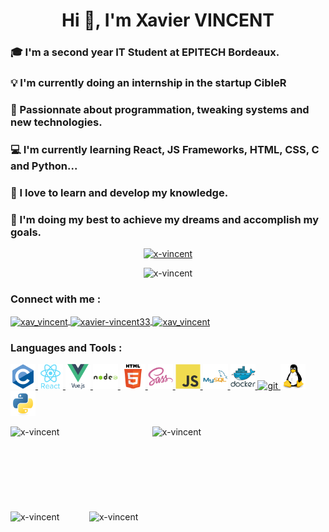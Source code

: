 <h1 align="center">
    Hi 👋, I'm Xavier VINCENT
</h1>

### 🎓 I'm a second year IT Student at EPITECH Bordeaux.
### 💡 I'm currently doing an internship in the startup CibleR
### 🤖 Passionnate about programmation, tweaking systems and new technologies.
### 💻 I'm currently learning React, JS Frameworks, HTML, CSS, C and Python...
### 🧠 I love to learn and develop my knowledge.
### 🚀 I'm doing my best to achieve my dreams and accomplish my goals.

<p align="center">
    <a href="https://github.com/ryo-ma/github-profile-trophy">
        <img src="https://github-profile-trophy.vercel.app/?username=x-vincent&theme=tokyonight" alt="x-vincent" />
    </a>
</p>

<p align="center">
    <img src="https://komarev.com/ghpvc/?username=x-vincent&label=Profile%20views&color=0e75b6&style=flat" alt="x-vincent" />
</p>

<h3 align="left">Connect with me :</h3>
<p align="left">
    <a href="https://twitter.com/xav_vincent" target="_blank">
        <img align="center" src="https://raw.githubusercontent.com/rahuldkjain/github-profile-readme-generator/master/src/images/icons/Social/twitter.svg" alt="xav_vincent" height="30" width="40" />
    </a>
    <a href="https://linkedin.com/in/xavier-vincent33" target="_blank">
        <img align="center" src="https://raw.githubusercontent.com/rahuldkjain/github-profile-readme-generator/master/src/images/icons/Social/linked-in-alt.svg" alt="xavier-vincent33" height="30" width="40" />
    </a>
    <a href="https://instagram.com/xav_vincent" target="_blank">
        <img align="center" src="https://raw.githubusercontent.com/rahuldkjain/github-profile-readme-generator/master/src/images/icons/Social/instagram.svg" alt="xav_vincent" height="30" width="40" />
    </a>
</p>

<h3 align="left">Languages and Tools :</h3>
<p align="left">
    <a href="https://www.cprogramming.com/" target="_blank" rel="noreferrer">
        <img src="https://raw.githubusercontent.com/devicons/devicon/master/icons/c/c-original.svg" alt="c" width="40" height="40"/>
    </a>
    <a href="https://reactjs.org/" target="_blank" rel="noreferrer">
        <img src="https://raw.githubusercontent.com/devicons/devicon/master/icons/react/react-original-wordmark.svg" alt="react" width="40" height="40"/>
    </a>
    <a href="https://vuejs.org/" target="_blank" rel="noreferrer">
        <img src="https://raw.githubusercontent.com/devicons/devicon/master/icons/vuejs/vuejs-original-wordmark.svg" alt="vuejs" width="40" height="40"/>
    </a>
    <a href="https://nodejs.org" target="_blank" rel="noreferrer">
        <img src="https://raw.githubusercontent.com/devicons/devicon/master/icons/nodejs/nodejs-original-wordmark.svg" alt="nodejs" width="40" height="40"/>
    </a>
    <a href="https://www.w3.org/html/" target="_blank" rel="noreferrer">
        <img src="https://raw.githubusercontent.com/devicons/devicon/master/icons/html5/html5-original-wordmark.svg" alt="html5" width="40" height="40"/>
    </a>
    <a href="https://sass-lang.com" target="_blank" rel="noreferrer">
        <img src="https://raw.githubusercontent.com/devicons/devicon/master/icons/sass/sass-original.svg" alt="sass" width="40" height="40"/>
    </a>
    <a href="https://developer.mozilla.org/en-US/docs/Web/JavaScript" target="_blank" rel="noreferrer">
        <img src="https://raw.githubusercontent.com/devicons/devicon/master/icons/javascript/javascript-original.svg" alt="javascript" width="40" height="40"/>
    </a>
    <a href="https://www.mysql.com/" target="_blank" rel="noreferrer">
        <img src="https://raw.githubusercontent.com/devicons/devicon/master/icons/mysql/mysql-original-wordmark.svg" alt="mysql" width="40" height="40"/>
    </a>
    <a href="https://www.docker.com/" target="_blank" rel="noreferrer">
        <img src="https://raw.githubusercontent.com/devicons/devicon/master/icons/docker/docker-original-wordmark.svg" alt="docker" width="40" height="40"/>
    </a>
    <a href="https://git-scm.com/" target="_blank" rel="noreferrer">
        <img src="https://www.vectorlogo.zone/logos/git-scm/git-scm-icon.svg" alt="git" width="40" height="40"/>
    </a>
    <a href="https://www.linux.org/" target="_blank" rel="noreferrer">
        <img src="https://raw.githubusercontent.com/devicons/devicon/master/icons/linux/linux-original.svg" alt="linux" width="40" height="40"/>
    </a>
    <a href="https://www.python.org" target="_blank" rel="noreferrer">
        <img src="https://raw.githubusercontent.com/devicons/devicon/master/icons/python/python-original.svg" alt="python" width="40" height="40"/>
    </a>
</p>

<img align="left" width="45%" src="https://github-readme-stats.vercel.app/api?username=x-vincent&show_icons=true&locale=en&theme=cobalt&count_private=true" alt="x-vincent" />

<img align="left" width="45%" src="https://github-readme-streak-stats.herokuapp.com/?user=x-vincent&theme=cobalt" alt="x-vincent">

<br />
<br />
<br />
<br />
<br />
<br />
<br />
<br />

<img align="left" width="25%" src="https://upload.wikimedia.org/wikipedia/commons/thumb/8/89/HD_transparent_picture.png/1200px-HD_transparent_picture.png" alt="x-vincent" />
<img align="left" width="40%" src="https://github-readme-stats.vercel.app/api/top-langs/?username=x-vincent&layout=compact&theme=cobalt" alt="x-vincent" />
